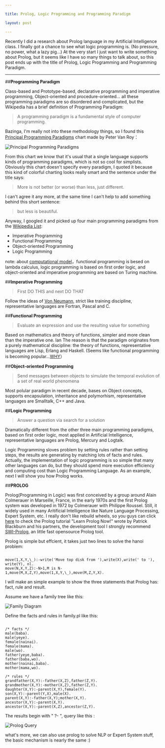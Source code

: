```yaml
---

title: Prolog, Logic Programming and Programming Paradigm

layout: post

---
```

Recently I did a research about Prolog language in my Artificial Intelligence class. I finally got a chance to see what logic programming is. (No pressure, no power, what a lazy pig...) At the very start I just want to write something about Prolog, but it seems like I have so many things to talk about, so this post ends up with the title of Prolog, Logic Programming and Programming Paradigm.   

---

##**Programming Paradigm**

Class-based and Prototype-based, declarative programming and imperative programming, Object-oriented and procedure-oriented... all these programming paradigms are so disordered and complicated, but the Wikipedia has a brief definition of Programming Paradigm:  

>A programming paradigm is a fundamental style of computer programming.

Bazinga, I'm really not into these methodology things, so I found this [Principal Programming Paradigms][1] chart made by Peter Van Roy：

![Principal Programming Paradigms][2]

From this chart we know that it's usual that a single language supports kinds of programming paradigms, which is not so cool for simplists. Obviously this chart doesn't specify every paradigm, I quoted it because this kind of colorful charting looks really smart and the sentence under the title says: 

>More is not better (or worse) than less, just different.

I can't agree it any more, at the same time I can't help to add something behind this short sentence: 

>but less is beautiful.

Anyway, I googled it and picked up four main programming paradigms from the [Wikipedia List][3]: 

* Imperative Programming
* Functional Programming
* Object-oriented Programming
* Logic Programming

note: about [computational model][4]，functional programming is besed on  lambda calculus, logic programming is based on first order logic, and object-oriented and imperative programming are based on Turing machine.

##**Imperative Programming**

>First DO THIS and next DO THAT

Follow the ideas of [Von Neumann][5], strict like training discipline, representative languages are Fortran, Pascal and C.

##**Functional Programming**

>Evaluate an expression and use the resulting value for something

Based on mathematics and theory of functions, simpler and more clean than the imperative one. lan The reason is that the paradigm originates from a purely mathematical discipline: the theory of functions, representative languages are Lisp, Erlang and Haskell. (Seems like functional programming is becoming popular...[WHY][6]）

##**Object-oriented Programming**

>Send messages between objects to simulate the temporal evolution of a set of real world phenomena

Most polular paradigm in recent decade, bases on Object concepts, supports encapsulation, inheritance and polymorhism, representative languages are Smalltalk, C++ and Java.

##**Logic Programming**

>Answer a question via search for a solution

Dramatically different from the other three main programming paradigms, based on first order logic, most applied in Artificial Intelligence, representative languages are Prolog, Mercury and Logtalk.

Logic Programming sloves problem by setting rules rather than setting steps, the results are generating by matching lots of facts and rules. Actually, the implementation of logic programming is so simple that many other languages can do, but they should spend more execution efficiency and computing cost than Logic Programming Language. As an example, next I will show you how Prolog works.

##**PROLOG**

Prolog(Programming in Logic) was first conceived by a group around Alain Colmerauer in Marseille, France, in the early 1970s and the first Prolog system was developed in 1972 by Colmerauer with Philippe Roussel. Still, it widely used in many Aritificial Intelligence like Nature Language Processing, Expert System, etc. I really don't like rebuild wheels, so you guys can click [here][7] to check the Prolog tutorial "Learn Prolog Now!" wrote by Patrick Blackburn and his partners, the development tool I strongly recommend [SWI-Prolog][8], an little fast opensource Prolog tool.

Prolog is simple but effcient, it takes just two lines to solve the hanoi problem:

<pre><code class="prolog">
move(1,X,Y,\_):-write('Move top disk from '),write(X),write(' to '), write(Y), nl.   
move(N,X,Y,Z):-N>1,M is N-1,move(M,X,Z,Y),move(1,X,Y,\_),move(M,Z,Y,X). 
</code></pre>

I will make an simple example to show the three statements that Prolog has: fact, rule and result.

Assume we have a family tree like this:

![Family Diagram][9]

Define the facts and rules in family.pl like this:

<pre><code class="prolog">
/* facts */
male(baba).
male(yeye).
female(nainai).
female(mama).
male(wo).
father(yeye,baba).
father(baba,wo).
mother(nainai,baba).
mother(mama,wo).

/* rules */
grandfather(X,Y):-father(X,Z),father(Z,Y).
grandmother(X,Y):-mother(X,Z),father(Z,Y).
daughter(X,Y):-parent(X,Y),female(Y).
son(X,Y):-parent(Y,X),male(X).
parent(X,Y):-father(X,Y);mother(X,Y).
ancestor(X,Y):-parent(X,Y).
ancestor(X,Y):-parent(X,Z),ancestor(Z,Y).
</code></pre>

The results  begin with " ?- ", query like this :

![Prolog Query][10]

what's more, we can also use prolog to solve NLP or Expert System stuff, the basic mechanism is nearly the same :)

[1]:http://www.info.ucl.ac.be/~pvr/paradigmsDIAGRAMeng108.pdf
[2]:http://i.imgur.com/oACpKEi.png
[3]:http://en.wikipedia.org/wiki/Category:Programming_paradigms
[4]:http://en.wikipedia.org/wiki/Computational_model
[5]:http://en.wikipedia.org/wiki/John_von_Neumann
[6]:http://www.cse.chalmers.se/~rjmh/Papers/whyfp.html
[7]:http://www.learnprolognow.org/
[8]:http://www.swi-prolog.org
[9]:http://i.imgur.com/ekXPwFP.png
[10]:http://i.imgur.com/PX5NBlR.png